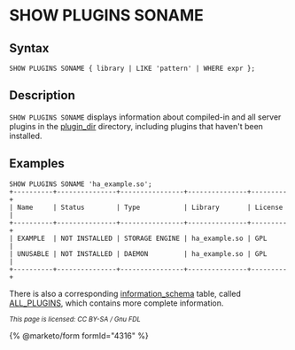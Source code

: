 
# SHOW PLUGINS SONAME

## Syntax


```
SHOW PLUGINS SONAME { library | LIKE 'pattern' | WHERE expr };
```

## Description


`SHOW PLUGINS SONAME` displays information about compiled-in and all server plugins in the [plugin_dir](../../../../../server-usage/replication-cluster-multi-master/optimization-and-tuning/system-variables/server-system-variables.md#plugin_dir) directory, including plugins that haven't been installed.


## Examples


```
SHOW PLUGINS SONAME 'ha_example.so';
+----------+---------------+----------------+---------------+---------+
| Name     | Status        | Type           | Library       | License |
+----------+---------------+----------------+---------------+---------+
| EXAMPLE  | NOT INSTALLED | STORAGE ENGINE | ha_example.so | GPL     |
| UNUSABLE | NOT INSTALLED | DAEMON         | ha_example.so | GPL     |
+----------+---------------+----------------+---------------+---------+
```

There is also a corresponding [information_schema](../system-tables/information-schema/README.md) table, called [ALL_PLUGINS](../system-tables/information-schema/information-schema-tables/all-plugins-table-information-schema.md), which contains more complete information.


<sub>_This page is licensed: CC BY-SA / Gnu FDL_</sub>


{% @marketo/form formId="4316" %}
